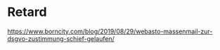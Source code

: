 # Retard

https://www.borncity.com/blog/2019/08/29/webasto-massenmail-zur-dsgvo-zustimmung-schief-gelaufen/